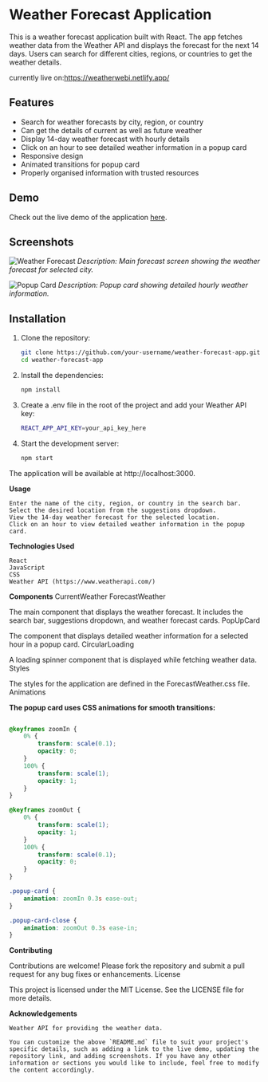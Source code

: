 # Weather Forecast Application

This is a weather forecast application built with React. The app fetches weather data from the Weather API and displays the forecast for the next 14 days. Users can search for different cities, regions, or countries to get the weather details.

currently live on:https://weatherwebi.netlify.app/

## Features

- Search for weather forecasts by city, region, or country
- Can get the details of current as well as future weather
- Display 14-day weather forecast with hourly details
- Click on an hour to see detailed weather information in a popup card
- Responsive design
- Animated transitions for popup card
- Properly organised information with trusted resources

## Demo

Check out the live demo of the application [here](#).

## Screenshots

![Weather Forecast](./screenshots/forecast.png)
*Description: Main forecast screen showing the weather forecast for selected city.*

![Popup Card](./screenshots/popup.png)
*Description: Popup card showing detailed hourly weather information.*

## Installation

1. Clone the repository:

   ```bash
   git clone https://github.com/your-username/weather-forecast-app.git
   cd weather-forecast-app
    ```
2. Install the dependencies:

   ```bash
   npm install
    ```
3. Create a .env file in the root of the project and add your Weather API key:

   ```bash
   REACT_APP_API_KEY=your_api_key_here
    ```
4. Start the development server:

   ```bash
   npm start
    ```
The application will be available at http://localhost:3000.

**Usage**

    Enter the name of the city, region, or country in the search bar.
    Select the desired location from the suggestions dropdown.
    View the 14-day weather forecast for the selected location.
    Click on an hour to view detailed weather information in the popup card.

**Technologies Used**

    React
    JavaScript
    CSS
    Weather API (https://www.weatherapi.com/)

**Components**
CurrentWeather
ForecastWeather

The main component that displays the weather forecast. It includes the search bar, suggestions dropdown, and weather forecast cards.
PopUpCard

The component that displays detailed weather information for a selected hour in a popup card.
CircularLoading

A loading spinner component that is displayed while fetching weather data.
Styles

The styles for the application are defined in the ForecastWeather.css file.
Animations

**The popup card uses CSS animations for smooth transitions:**

```css

@keyframes zoomIn {
    0% {
        transform: scale(0.1);
        opacity: 0;
    }
    100% {
        transform: scale(1);
        opacity: 1;
    }
}

@keyframes zoomOut {
    0% {
        transform: scale(1);
        opacity: 1;
    }
    100% {
        transform: scale(0.1);
        opacity: 0;
    }
}

.popup-card {
    animation: zoomIn 0.3s ease-out;
}

.popup-card-close {
    animation: zoomOut 0.3s ease-in;
}
```

**Contributing**

Contributions are welcome! Please fork the repository and submit a pull request for any bug fixes or enhancements.
License

This project is licensed under the MIT License. See the LICENSE file for more details.


**Acknowledgements**

    Weather API for providing the weather data.

```vbnet
You can customize the above `README.md` file to suit your project's specific details, such as adding a link to the live demo, updating the repository link, and adding screenshots. If you have any other information or sections you would like to include, feel free to modify the content accordingly.
```
